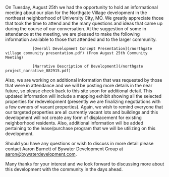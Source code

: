 On Tuesday, August 25th we had the opportunity to hold an informational meeting about our plan for the Northgate Village development in the northeast neighborhood of University City, MO.  We greatly appreciate those that took the time to attend and the many questions and ideas that came up during the course of our conversation.  At the suggestion of some in attendance at the meeting, we are pleased to make the following information available to those that attended and to the larger community.

                [Overall Development Concept Presentation](/northgate village community presentation.pdf) (From August 25th Community Meeting)

                [Narrative Description of Development](/northgate project_narrative_082915.pdf)

Also, we are working on additional information that was requested by those that were in attendance and we will be posting more details in the near future, so please check back to this site soon for additional detail.  This updated information will include a mapping exhibit showing all the selected properties for redevelopment (presently we are finalizing negotiations with a few owners of vacant properties).  Again, we wish to remind everyone that our targeted properties are all currently vacant lots and buildings and this development will not create any form of displacement for existing neighborhood residents.  Also, additional information will be added pertaining to the lease/purchase program that we will be utilizing on this development.

Should you have any questions or wish to discuss in more detail please contact Aaron Burnett of Bywater Development Group at aaron@bywaterdevelopment.com.

Many thanks for your interest and we look forward to discussing more about this development with the community in the days ahead.